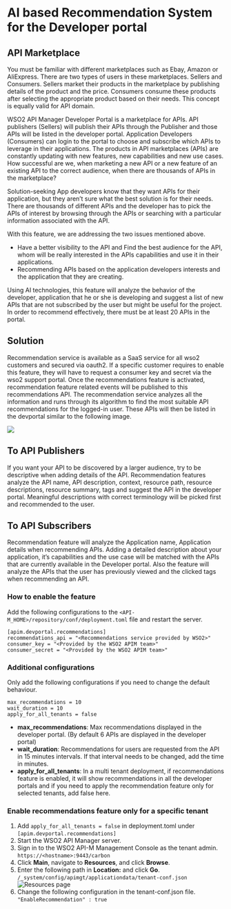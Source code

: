 
# AI based Recommendation System for the Developer portal

## API Marketplace

You must be  familiar with different marketplaces such as Ebay, Amazon or AliExpress. 
There are two types of users in these marketplaces. Sellers and Consumers. 
Sellers market their products in the marketplace by publishing details of the product and the price. 
Consumers consume these products after selecting the appropriate product based on their needs. 
This concept is equally valid for API domain. 

WSO2 API Manager Developer Portal is a marketplace for APIs. API publishers (Sellers) will publish their APIs 
through the Publisher and those APIs will be listed in the developer portal. Application Developers (Consumers) can 
login to the portal to choose and subscribe which APIs to leverage in their applications. The products in API 
marketplaces (APIs) are constantly updating with new features, new capabilities and new use cases. How successful are we, 
when marketing a new API or a new feature of an existing API to the correct audience, when there are thousands of APIs 
in the marketplace?

Solution-seeking App developers know that they want APIs for their application, but they aren’t sure what the best 
solution is for their needs. There are thousands of different APIs and the developer has to pick the APIs of interest 
by browsing through the APIs or searching with a particular information associated with the API. 

With this feature, we are addressing the two issues mentioned above.  

- Have a better visibility to the API and Find the best audience for the API, whom will be really interested in the
 APIs capabilities and use it in their applications.
- Recommending APIs based on the application developers interests and the application that they are creating.

Using AI technologies, this feature will analyze the behavior of the developer, application that he or she is 
developing and suggest a list of new APIs that are not subscribed by the user but might be useful for the project. 
In order to recommend effectively, there must be at least 20 APIs in the portal.

## Solution
Recommendation service is available as a SaaS service for all wso2 customers and secured via oauth2. If a specific 
customer requires to enable this feature, they will have to request a consumer key and secret via the wso2 support 
portal. Once the recommendations feature is activated, recommendation feature related events will be 
published to this recommendations API. The recommendation service analyzes all the information and runs through its 
algorithm to find the most suitable API recommendations for the logged-in user. These APIs will then be listed in the 
devportal similar to the following image.

![](../assets/img/api-recommendations.png)

## To API Publishers
If you want your API to be discovered by a larger audience, try to be descriptive when adding details of the API. 
Recommendation features analyze the API name, API description, context, resource path, resource descriptions, resource 
summary, tags and suggest the API in the developer portal. Meaningful descriptions with correct terminology will be 
picked first and recommended to the user.

## To API Subscribers
Recommendation feature will analyze the Application name, Application details when recommending APIs. Adding a 
detailed description about your application, it’s capabilities and the use case will be matched with the APIs that 
are currently available in the Developer portal. Also the feature will analyze the APIs that the user has previously 
viewed and the clicked tags when recommending an API. 

### How to enable the feature

Add the following configurations to the `<API-M_HOME>/repository/conf/deployment.toml` file and restart the server.

```
[apim.devportal.recommendations]
recommendations_api = "<Recommendations service provided by WSO2>"
consumer_key = "<Provided by the WSO2 APIM team>"
consumer_secret = "<Provided by the WSO2 APIM team>"
```

### Additional configurations
Only add the following configurations if you need to change the default behaviour.
```
max_recommendations = 10
wait_duration = 10
apply_for_all_tenants = false
```

- **max_recommendations**: Max recommendations displayed in the developer portal. (By default 6 APIs are displayed in
 the developer portal)
- **wait_duration**: Recommendations for users are requested from the API in 15 minutes intervals. If that interval
 needs to be changed, add the time in minutes.
- **apply_for_all_tenants**: In a multi tenant deployment, if recommendations feature is enabled, it will show
 recommendations in all the developer portals and if you need to apply the recommendation feature only for selected 
 tenants, add false here. 

### Enable recommendations feature only for a specific tenant

1. Add `apply_for_all_tenants = false` in deployment.toml under `[apim.devportal.recommendations]`
2. Start the WSO2 API Manager server.
3. Sign in to the WSO2 API-M Management Console as the tenant admin.
       `https://<hostname>:9443/carbon`
4. Click **Main**, navigate to **Resources**, and click **Browse**.
5. Enter the following path in **Location:** and click **Go**.
  `/_system/config/apimgt/applicationdata/tenant-conf.json`
  ![Resources page]({{base_path}}/assets/img/learn/tenant-config.png)
6. Change the following configuration in the tenant-conf.json file.  
    `"EnableRecommendation" : true`